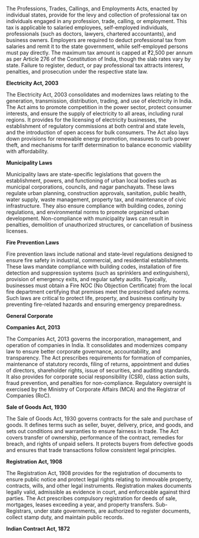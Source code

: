 The Professions, Trades, Callings, and Employments Acts, enacted by individual states, provide for the levy and collection of professional tax on individuals engaged in any profession, trade, calling, or employment. This tax is applicable to salaried employees, self-employed individuals, professionals (such as doctors, lawyers, chartered accountants), and business owners. Employers are required to deduct professional tax from salaries and remit it to the state government, while self-employed persons must pay directly. The maximum tax amount is capped at ₹2,500 per annum as per Article 276 of the Constitution of India, though the slab rates vary by state. Failure to register, deduct, or pay professional tax attracts interest, penalties, and prosecution under the respective state law.

**Electricity Act, 2003**

The Electricity Act, 2003 consolidates and modernizes laws relating to the generation, transmission, distribution, trading, and use of electricity in India. The Act aims to promote competition in the power sector, protect consumer interests, and ensure the supply of electricity to all areas, including rural regions. It provides for the licensing of electricity businesses, the establishment of regulatory commissions at both central and state levels, and the introduction of open access for bulk consumers. The Act also lays down provisions for renewable energy promotion, measures to curb power theft, and mechanisms for tariff determination to balance economic viability with affordability.

**Municipality Laws**

Municipality laws are state-specific legislations that govern the establishment, powers, and functioning of urban local bodies such as municipal corporations, councils, and nagar panchayats. These laws regulate urban planning, construction approvals, sanitation, public health, water supply, waste management, property tax, and maintenance of civic infrastructure. They also ensure compliance with building codes, zoning regulations, and environmental norms to promote organized urban development. Non-compliance with municipality laws can result in penalties, demolition of unauthorized structures, or cancellation of business licenses.

**Fire Prevention Laws**

Fire prevention laws include national and state-level regulations designed to ensure fire safety in industrial, commercial, and residential establishments. These laws mandate compliance with building codes, installation of fire detection and suppression systems (such as sprinklers and extinguishers), provision of emergency exits, and regular safety audits. Typically, businesses must obtain a Fire NOC (No Objection Certificate) from the local fire department certifying that premises meet the prescribed safety norms. Such laws are critical to protect life, property, and business continuity by preventing fire-related hazards and ensuring emergency preparedness.

**General Corporate**

**Companies Act, 2013**

The Companies Act, 2013 governs the incorporation, management, and operation of companies in India. It consolidates and modernizes company law to ensure better corporate governance, accountability, and transparency. The Act prescribes requirements for formation of companies, maintenance of statutory records, filing of returns, appointment and duties of directors, shareholder rights, issue of securities, and auditing standards. It also provides for corporate social responsibility (CSR), class action suits, fraud prevention, and penalties for non-compliance. Regulatory oversight is exercised by the Ministry of Corporate Affairs (MCA) and the Registrar of Companies (RoC).

**Sale of Goods Act, 1930**

The Sale of Goods Act, 1930 governs contracts for the sale and purchase of goods. It defines terms such as seller, buyer, delivery, price, and goods, and sets out conditions and warranties to ensure fairness in trade. The Act covers transfer of ownership, performance of the contract, remedies for breach, and rights of unpaid sellers. It protects buyers from defective goods and ensures that trade transactions follow consistent legal principles.

**Registration Act, 1908**

The Registration Act, 1908 provides for the registration of documents to ensure public notice and protect legal rights relating to immovable property, contracts, wills, and other legal instruments. Registration makes documents legally valid, admissible as evidence in court, and enforceable against third parties. The Act prescribes compulsory registration for deeds of sale, mortgages, leases exceeding a year, and property transfers. Sub-Registrars, under state governments, are authorized to register documents, collect stamp duty, and maintain public records.

**Indian Contract Act, 1872**